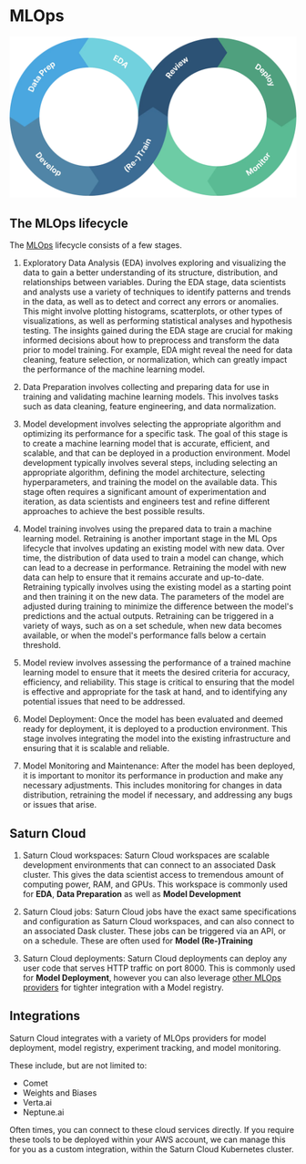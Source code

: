 # MLOps

![MLOps cycle](/images/docs/mlops-cycle.webp "doc-image")

## The MLOps lifecycle

The [MLOps](https://saturncloud.io/glossary/mlops) lifecycle consists of a few stages.

1. Exploratory Data Analysis (EDA) involves exploring and visualizing the data to gain a better understanding of its structure, distribution, and relationships between variables. During the EDA stage, data scientists and analysts use a variety of techniques to identify patterns and trends in the data, as well as to detect and correct any errors or anomalies. This might involve plotting histograms, scatterplots, or other types of visualizations, as well as performing statistical analyses and hypothesis testing. The insights gained during the EDA stage are crucial for making informed decisions about how to preprocess and transform the data prior to model training. For example, EDA might reveal the need for data cleaning, feature selection, or normalization, which can greatly impact the performance of the machine learning model.

2. Data Preparation involves collecting and preparing data for use in training and validating machine learning models. This involves tasks such as data cleaning, feature engineering, and data normalization.

3. Model development involves selecting the appropriate algorithm and optimizing its performance for a specific task. The goal of this stage is to create a machine learning model that is accurate, efficient, and scalable, and that can be deployed in a production environment. Model development typically involves several steps, including selecting an appropriate algorithm, defining the model architecture, selecting hyperparameters, and training the model on the available data. This stage often requires a significant amount of experimentation and iteration, as data scientists and engineers test and refine different approaches to achieve the best possible results.

4. Model training involves using the prepared data to train a machine learning model. Retraining is another important stage in the ML Ops lifecycle that involves updating an existing model with new data. Over time, the distribution of data used to train a model can change, which can lead to a decrease in performance. Retraining the model with new data can help to ensure that it remains accurate and up-to-date. Retraining typically involves using the existing model as a starting point and then training it on the new data. The parameters of the model are adjusted during training to minimize the difference between the model's predictions and the actual outputs. Retraining can be triggered in a variety of ways, such as on a set schedule, when new data becomes available, or when the model's performance falls below a certain threshold.

5. Model review involves assessing the performance of a trained machine learning model to ensure that it meets the desired criteria for accuracy, efficiency, and reliability. This stage is critical to ensuring that the model is effective and appropriate for the task at hand, and to identifying any potential issues that need to be addressed.

6. Model Deployment: Once the model has been evaluated and deemed ready for deployment, it is deployed to a production environment. This stage involves integrating the model into the existing infrastructure and ensuring that it is scalable and reliable.

7. Model Monitoring and Maintenance: After the model has been deployed, it is important to monitor its performance in production and make any necessary adjustments. This includes monitoring for changes in data distribution, retraining the model if necessary, and addressing any bugs or issues that arise.


## Saturn Cloud

1.  Saturn Cloud workspaces: Saturn Cloud workspaces are scalable development environments that can connect to an associated Dask cluster. This gives the data scientist access to tremendous amount of computing power, RAM, and GPUs. This workspace is commonly used for **EDA**, **Data Preparation** as well as **Model Development**

2. Saturn Cloud jobs: Saturn Cloud jobs have the exact same specifications and configuration as Saturn Cloud workspaces, and can also connect to an associated Dask cluster. These jobs can be triggered via an API, or on a schedule. These are often used for **Model (Re-)Training**

3. Saturn Cloud deployments: Saturn Cloud deployments can deploy any user code that serves HTTP traffic on port 8000. This is commonly used for **Model Deployment**, however you can also leverage [other MLOps providers](#integrations) for tighter integration with a Model registry.


## Integrations

Saturn Cloud integrates with a variety of MLOps providers for model deployment, model registry, experiment tracking, and model monitoring.

These include, but are not limited to:

- Comet
- Weights and Biases
- Verta.ai
- Neptune.ai

Often times, you can connect to these cloud services directly. If you require these tools to be deployed within your AWS account, we can manage this for you as a custom integration, within the Saturn Cloud Kubernetes cluster.
